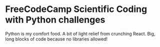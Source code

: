 # FreeCodeCamp Scientific Coding with Python challenges

Python is my comfort food. A bit of light relief from crunching React. Big, long blocks of code because no libraries allowed!

